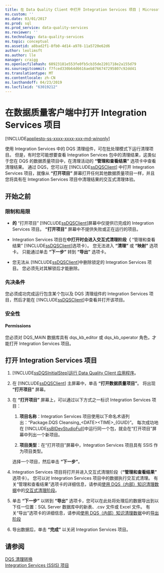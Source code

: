 ```yaml
---
title: 在 Data Quality Client 中打开 Integration Services 项目 | Microsoft Docs
ms.custom: ''
ms.date: 03/01/2017
ms.prod: sql
ms.prod_service: data-quality-services
ms.reviewer: ''
ms.technology: data-quality-services
ms.topic: conceptual
ms.assetid: a8bad2f1-8fb0-4d14-a978-11a5720e62d6
author: leolimsft
ms.author: lle
manager: craigg
ms.openlocfilehash: 60923181e553fe0fb5cb35de2201718e2a155d79
ms.sourcegitcommit: f7fced330b64d6616aeb8766747295807c92dd41
ms.translationtype: MT
ms.contentlocale: zh-CN
ms.lasthandoff: 04/23/2019
ms.locfileid: "63019212"
---
```

# <a name="open-integration-services-projects-in-data-quality-client"></a>在数据质量客户端中打开 Integration Services 项目

[!INCLUDE[appliesto-ss-xxxx-xxxx-xxx-md-winonly](../includes/appliesto-ss-xxxx-xxxx-xxx-md-winonly.md)]

  使用 Integration Services 中的 DQS 清理组件，可在批处理模式下运行清理项目。 但是，有时您可能想要查看 Integration Services 包中的清理结果，这类似于您在 DQS 的数据质量项目中，在清理活动的 **“管理和查看结果”** 选项卡中查看清理结果。 通过 DQS，您可以在 [!INCLUDE[ssDQSClient](../includes/ssdqsclient-md.md)] 中打开 Integration Services 项目，就像从 **“打开项目”** 屏幕打开任何其他数据质量项目一样，并且您将具有在 Integration Services 项目中清理结果的交互式清理体验。  
  
##  <a name="BeforeYouBegin"></a> 开始之前  
  
###  <a name="LimitationsRestrictions"></a> 限制和局限  
  
-   **的** “打开项目” [!INCLUDE[ssDQSClient](../includes/ssdqsclient-md.md)]屏幕中仅提供已完成的 Integration Services 项目。 **“打开项目”** 屏幕中不提供失败或正在运行的项目。  
  
-   Integration Services 项目在**中打开时会进入交互式清理阶段（** “管理和查看结果” [!INCLUDE[ssDQSClient](../includes/ssdqsclient-md.md)]选项卡）。 您无法进入 **“清理”** 或 **“映射”** 选项卡。 只能通过单击 **“下一步”** 转到 **“导出”** 选项卡。  
  
-   您无法从 [!INCLUDE[ssDQSClient](../includes/ssdqsclient-md.md)]中删除锁定的 Integration Services 项目。 您必须先对其解锁后才能删除。  
  
###  <a name="Prerequisites"></a> 先决条件  
 您必须成功完成运行包含某个包以及 DQS 清理组件的 Integration Services 项目，然后才能在 [!INCLUDE[ssDQSClient](../includes/ssdqsclient-md.md)]中查看并打开该项目。  
  
###  <a name="Security"></a> 安全性  
  
####  <a name="Permissions"></a> Permissions  
 您必须对 DQS_MAIN 数据库具有 dqs_kb_editor 或 dqs_kb_operator 角色，才能打开 Integration Services 项目。  
  
  
##  <a name="Open"></a> 打开 Integration Services 项目  
  
1.  [!INCLUDE[ssDQSInitialStep](../includes/ssdqsinitialstep-md.md)][运行 Data Quality Client 应用程序](../data-quality-services/run-the-data-quality-client-application.md)。  
  
2.  在 [!INCLUDE[ssDQSClient](../includes/ssdqsclient-md.md)] 主屏幕中，单击 **“打开数据质量项目”**。 将出现 **“打开项目”** 屏幕。  
  
3.  在 **“打开项目”** 屏幕上，可以通过以下方式之一标识 Integration Services 项目：  
  
    1.  **项目名称**：Integration Services 项目使用以下命名术语列出：“Package.DQS Cleansing_\<DATE>\<TIME>_{GUID}”。 每次成功地在 [!INCLUDE[ssBIDevStudioFull](../includes/ssbidevstudiofull-md.md)]中运行同一个包，就会在“打开项目”屏幕中列出一个新项目。   
  
    2.  **项目类型**：在“打开项目”屏幕中，Integration Services 项目具有 SSIS 作为项目类型。  
  
     选择一个项目，然后单击 **“下一步”**。  
  
4.  Integration Services 项目将打开并进入交互式清理阶段（**“管理和查看结果”** 选项卡）。 您可以对 Integration Services 项目中的数据执行交互式清理。 有关“管理和查看结果”选项卡的详细信息，请参阅[使用 DQS（内部）知识清理数据](../data-quality-services/cleanse-data-using-dqs-internal-knowledge.md)中的[交互式清理阶段](../data-quality-services/cleanse-data-using-dqs-internal-knowledge.md#Interactive)。  
  
5.  单击 **“下一步”** 以转到 **“导出”** 选项卡，您可以在此处将处理后的数据导出到以下任一位置：SQL Server 数据库中的新表、.csv 文件或 Excel 文件。 有关“导出”选项卡的详细信息，请参阅[使用 DQS（内部）知识清理数据](../data-quality-services/cleanse-data-using-dqs-internal-knowledge.md)中的[导出阶段](../data-quality-services/cleanse-data-using-dqs-internal-knowledge.md#Export)  
  
6.  导出数据后，单击 **“完成”** 以关闭 Integration Services 项目。  

  
## <a name="see-also"></a>请参阅  
 [DQS 清理转换](../integration-services/data-flow/transformations/dqs-cleansing-transformation.md)   
 [Integration Services (SSIS) 项目](../integration-services/integration-services-ssis-projects-and-solutions.md)  
  
  
